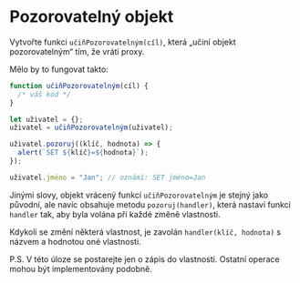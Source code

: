 
# Pozorovatelný objekt

Vytvořte funkci `učiňPozorovatelným(cíl)`, která „učiní objekt pozorovatelným“ tím, že vrátí proxy.

Mělo by to fungovat takto:

```js run
function učiňPozorovatelným(cíl) {
  /* váš kód */
}

let uživatel = {};
uživatel = učiňPozorovatelným(uživatel);

uživatel.pozoruj((klíč, hodnota) => {
  alert(`SET ${klíč}=${hodnota}`);
});

uživatel.jméno = "Jan"; // oznámí: SET jméno=Jan
```

Jinými slovy, objekt vrácený funkcí `učiňPozorovatelným` je stejný jako původní, ale navíc obsahuje metodu `pozoruj(handler)`, která nastaví funkci `handler` tak, aby byla volána při každé změně vlastnosti.

Kdykoli se změní některá vlastnost, je zavolán `handler(klíč, hodnota)` s názvem a hodnotou oné vlastnosti.

P.S. V této úloze se postarejte jen o zápis do vlastnosti. Ostatní operace mohou být implementovány podobně.
